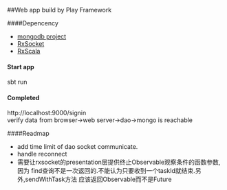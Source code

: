 ##Web app build by Play Framework

####Depencency
* [mongodb project](https://github.com/Unlimited-Works/mongodb)
* [RxSocket](https://github.com/LoranceChen/RxSocket)
* [RxScala](https://github.com/ReactiveX/RxScala)

#### Start app
sbt run

#### Completed
http://localhost:9000/signin  
verify data from browser->web server->dao->mongo is reachable

####Readmap
* add time limit of dao socket communicate.
* handle reconnect
* 需要让rxsocket的presentation层提供终止Observable观察条件的函数参数,因为
find查询不是一次返回的.不能认为只要收到一个taskId就结束.另外,sendWithTask方法
应该返回Observable而不是Future
